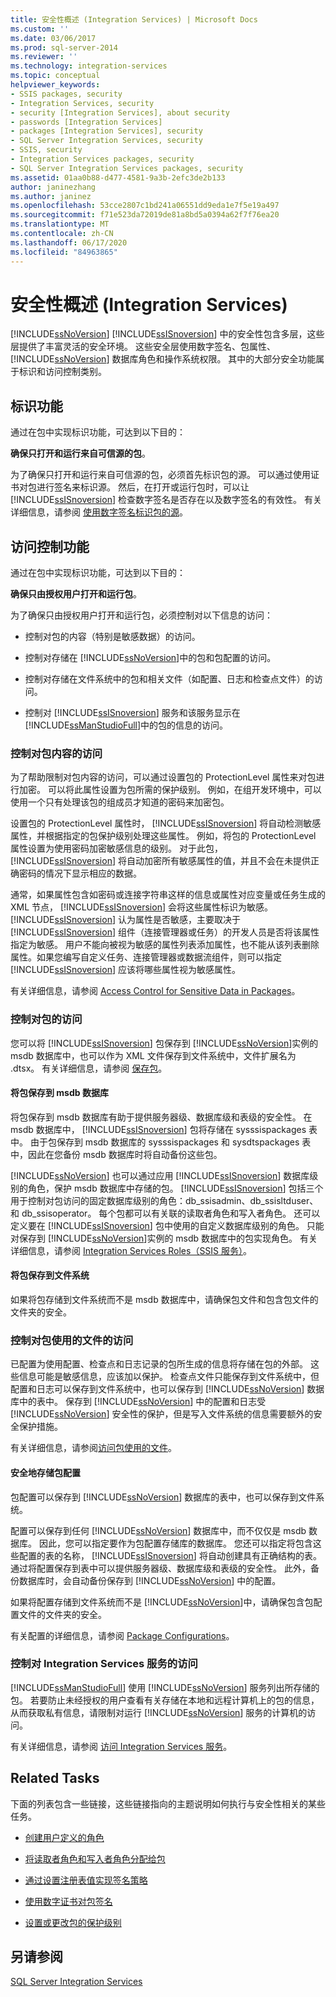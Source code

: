 ```yaml
---
title: 安全性概述 (Integration Services) | Microsoft Docs
ms.custom: ''
ms.date: 03/06/2017
ms.prod: sql-server-2014
ms.reviewer: ''
ms.technology: integration-services
ms.topic: conceptual
helpviewer_keywords:
- SSIS packages, security
- Integration Services, security
- security [Integration Services], about security
- passwords [Integration Services]
- packages [Integration Services], security
- SQL Server Integration Services, security
- SSIS, security
- Integration Services packages, security
- SQL Server Integration Services packages, security
ms.assetid: 01aa0b88-d477-4581-9a3b-2efc3de2b133
author: janinezhang
ms.author: janinez
ms.openlocfilehash: 53cce2807c1bd241a06551dd9eda1e7f5e19a497
ms.sourcegitcommit: f71e523da72019de81a8bd5a0394a62f7f76ea20
ms.translationtype: MT
ms.contentlocale: zh-CN
ms.lasthandoff: 06/17/2020
ms.locfileid: "84963865"
---
```

# <a name="security-overview-integration-services"></a>安全性概述 (Integration Services)
  [!INCLUDE[ssNoVersion](../../includes/ssnoversion-md.md)] [!INCLUDE[ssISnoversion](../../includes/ssisnoversion-md.md)] 中的安全性包含多层，这些层提供了丰富灵活的安全环境。 这些安全层使用数字签名、包属性、 [!INCLUDE[ssNoVersion](../../includes/ssnoversion-md.md)] 数据库角色和操作系统权限。 其中的大部分安全功能属于标识和访问控制类别。  
  
## <a name="identity-features"></a>标识功能  
 通过在包中实现标识功能，可达到以下目的：  
  
 **确保只打开和运行来自可信源的包**。  
  
 为了确保只打开和运行来自可信源的包，必须首先标识包的源。 可以通过使用证书对包进行签名来标识源。 然后，在打开或运行包时，可以让 [!INCLUDE[ssISnoversion](../../includes/ssisnoversion-md.md)] 检查数字签名是否存在以及数字签名的有效性。 有关详细信息，请参阅 [使用数字签名标识包的源](identify-the-source-of-packages-with-digital-signatures.md)。  
  
## <a name="access-control-features"></a>访问控制功能  
 通过在包中实现标识功能，可达到以下目的：  
  
 **确保只由授权用户打开和运行包**。  
  
 为了确保只由授权用户打开和运行包，必须控制对以下信息的访问：  
  
-   控制对包的内容（特别是敏感数据）的访问。  
  
-   控制对存储在 [!INCLUDE[ssNoVersion](../../includes/ssnoversion-md.md)]中的包和包配置的访问。  
  
-   控制对存储在文件系统中的包和相关文件（如配置、日志和检查点文件）的访问。  
  
-   控制对 [!INCLUDE[ssISnoversion](../../includes/ssisnoversion-md.md)] 服务和该服务显示在 [!INCLUDE[ssManStudioFull](../../includes/ssmanstudiofull-md.md)]中的包的信息的访问。  
  
### <a name="controlling-access-to-the-contents-of-packages"></a>控制对包内容的访问  
 为了帮助限制对包内容的访问，可以通过设置包的 ProtectionLevel 属性来对包进行加密。 可以将此属性设置为包所需的保护级别。 例如，在组开发环境中，可以使用一个只有处理该包的组成员才知道的密码来加密包。  
  
 设置包的 ProtectionLevel 属性时， [!INCLUDE[ssISnoversion](../../includes/ssisnoversion-md.md)] 将自动检测敏感属性，并根据指定的包保护级别处理这些属性。 例如，将包的 ProtectionLevel 属性设置为使用密码加密敏感信息的级别。 对于此包， [!INCLUDE[ssISnoversion](../../includes/ssisnoversion-md.md)] 将自动加密所有敏感属性的值，并且不会在未提供正确密码的情况下显示相应的数据。  
  
 通常，如果属性包含如密码或连接字符串这样的信息或属性对应变量或任务生成的 XML 节点， [!INCLUDE[ssISnoversion](../../includes/ssisnoversion-md.md)] 会将这些属性标识为敏感。 [!INCLUDE[ssISnoversion](../../includes/ssisnoversion-md.md)] 认为属性是否敏感，主要取决于 [!INCLUDE[ssISnoversion](../../includes/ssisnoversion-md.md)] 组件（连接管理器或任务）的开发人员是否将该属性指定为敏感。 用户不能向被视为敏感的属性列表添加属性，也不能从该列表删除属性。如果您编写自定义任务、连接管理器或数据流组件，则可以指定 [!INCLUDE[ssISnoversion](../../includes/ssisnoversion-md.md)] 应该将哪些属性视为敏感属性。  
  
 有关详细信息，请参阅 [Access Control for Sensitive Data in Packages](access-control-for-sensitive-data-in-packages.md)。  
  
### <a name="controlling-access-to-packages"></a>控制对包的访问  
 您可以将 [!INCLUDE[ssISnoversion](../../includes/ssisnoversion-md.md)] 包保存到 [!INCLUDE[ssNoVersion](../../includes/ssnoversion-md.md)]实例的 msdb 数据库中，也可以作为 XML 文件保存到文件系统中，文件扩展名为 .dtsx。 有关详细信息，请参阅 [保存包](../save-packages.md)。  
  
#### <a name="saving-packages-to-the-msdb-database"></a>将包保存到 msdb 数据库  
 将包保存到 msdb 数据库有助于提供服务器级、数据库级和表级的安全性。 在 msdb 数据库中， [!INCLUDE[ssISnoversion](../../includes/ssisnoversion-md.md)] 包将存储在 sysssispackages 表中。 由于包保存到 msdb 数据库的 sysssispackages 和 sysdtspackages 表中，因此在您备份 msdb 数据库时将自动备份这些包。  
  
 [!INCLUDE[ssNoVersion](../../includes/ssnoversion-md.md)] 也可以通过应用 [!INCLUDE[ssISnoversion](../../includes/ssisnoversion-md.md)] 数据库级别的角色，保护 msdb 数据库中存储的包。 [!INCLUDE[ssISnoversion](../../includes/ssisnoversion-md.md)] 包括三个用于控制对包访问的固定数据库级别的角色：db_ssisadmin、db_ssisltduser、和 db_ssisoperator。 每个包都可以有关联的读取者角色和写入者角色。 还可以定义要在 [!INCLUDE[ssISnoversion](../../includes/ssisnoversion-md.md)] 包中使用的自定义数据库级别的角色。 只能对保存到 [!INCLUDE[ssNoVersion](../../includes/ssnoversion-md.md)]实例的 msdb 数据库中的包实现角色。 有关详细信息，请参阅 [Integration Services Roles（SSIS 服务）](integration-services-roles-ssis-service.md)。  
  
#### <a name="saving-packages-to-the-file-system"></a>将包保存到文件系统  
 如果将包存储到文件系统而不是 msdb 数据库中，请确保包文件和包含包文件的文件夹的安全。  
  
### <a name="controlling-access-to-files-used-by-packages"></a>控制对包使用的文件的访问  
 已配置为使用配置、检查点和日志记录的包所生成的信息将存储在包的外部。 这些信息可能是敏感信息，应该加以保护。 检查点文件只能保存到文件系统中，但配置和日志可以保存到文件系统中，也可以保存到 [!INCLUDE[ssNoVersion](../../includes/ssnoversion-md.md)] 数据库中的表中。 保存到 [!INCLUDE[ssNoVersion](../../includes/ssnoversion-md.md)] 中的配置和日志受 [!INCLUDE[ssNoVersion](../../includes/ssnoversion-md.md)] 安全性的保护，但是写入文件系统的信息需要额外的安全保护措施。  
  
 有关详细信息，请参阅[访问包使用的文件](../access-to-files-used-by-packages.md)。  
  
#### <a name="storing-package-configurations-securely"></a>安全地存储包配置  
 包配置可以保存到 [!INCLUDE[ssNoVersion](../../includes/ssnoversion-md.md)] 数据库的表中，也可以保存到文件系统。  
  
 配置可以保存到任何 [!INCLUDE[ssNoVersion](../../includes/ssnoversion-md.md)] 数据库中，而不仅仅是 msdb 数据库。 因此，您可以指定要作为包配置存储库的数据库。 您还可以指定将包含这些配置的表的名称， [!INCLUDE[ssISnoversion](../../includes/ssisnoversion-md.md)] 将自动创建具有正确结构的表。 通过将配置保存到表中可以提供服务器级、数据库级和表级的安全性。 此外，备份数据库时，会自动备份保存到 [!INCLUDE[ssNoVersion](../../includes/ssnoversion-md.md)] 中的配置。  
  
 如果将配置存储到文件系统而不是 [!INCLUDE[ssNoVersion](../../includes/ssnoversion-md.md)]中，请确保包含包配置文件的文件夹的安全。  
  
 有关配置的详细信息，请参阅 [Package Configurations](../package-configurations.md)。  
  
### <a name="controlling-access-to-the-integration-services-service"></a>控制对 Integration Services 服务的访问  
 [!INCLUDE[ssManStudioFull](../../includes/ssmanstudiofull-md.md)] 使用 [!INCLUDE[ssNoVersion](../../includes/ssnoversion-md.md)] 服务列出所存储的包。 若要防止未经授权的用户查看有关存储在本地和远程计算机上的包的信息，从而获取私有信息，请限制对运行 [!INCLUDE[ssNoVersion](../../includes/ssnoversion-md.md)] 服务的计算机的访问。  
  
 有关详细信息，请参阅 [访问 Integration Services 服务](../access-to-the-integration-services-service.md)。  
  
## <a name="related-tasks"></a>Related Tasks  
 下面的列表包含一些链接，这些链接指向的主题说明如何执行与安全性相关的某些任务。  
  
-   [创建用户定义的角色](../create-a-user-defined-role.md)  
  
-   [将读取者角色和写入者角色分配给包](../assign-a-reader-and-writer-role-to-a-package.md)  
  
-   [通过设置注册表值实现签名策略](../implement-a-signing-policy-by-setting-a-registry-value.md)  
  
-   [使用数字证书对包签名](../sign-a-package-by-using-a-digital-certificate.md)  
  
-   [设置或更改包的保护级别](../set-or-change-the-protection-level-of-packages.md)  
  
## <a name="see-also"></a>另请参阅  
 [SQL Server Integration Services](../sql-server-integration-services.md)  
  
  
